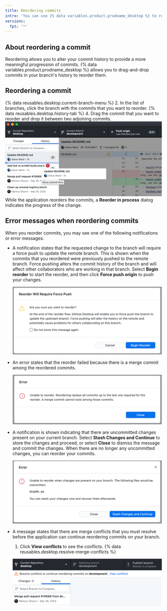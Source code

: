 ```yaml
---
title: Reordering commits
intro: 'You can use {% data variables.product.prodname_desktop %} to reorder commits in your branch''s history.'
versions:
  fpt: '*'
---
```


## About reordering a commit

Reordering allows you to alter your commit history to provide a more meaningful progression of commits. {% data variables.product.prodname_desktop %} allows you to drag-and-drop commits in your branch's history to reorder them.

## Reordering a commit

{% data reusables.desktop.current-branch-menu %}
2. In the list of branches, click the branch with the commits that you want to reorder.
{% data reusables.desktop.history-tab %}
4. Drag the commit that you want to reorder and drop it between two adjoining commits.
  ![reorder drag and drop](/assets/images/help/desktop/reorder-drag-and-drop.png)
While the application reorders the commits, a **Reorder in process** dialog indicates the progress of the change.

## Error messages when reordering commits

When you reorder commits, you may see one of the following notifications or error messages.

* A notification states that the requested change to the branch will require a force push to update the remote branch. This is shown when the commits that you reordered were previously pushed to the remote branch. Force pushing alters the commit history of the branch and will affect other collaborators who are working in that branch.  Select **Begin reorder** to start the reorder, and then click **Force push origin** to push your changes.

  ![reorder force push dialog](/assets/images/help/desktop/reorder-force-push-dialog.png)

* An error states that the reorder failed because there is a merge commit among the reordered commits.

  ![reorder merge commit dialog](/assets/images/help/desktop/reorder-merge-commit-dialog.png)

* A notification is shown indicating that there are uncommitted changes present on your current branch. Select **Stash Changes and Continue** to store the changes and proceed, or select **Close** to dismiss the message and commit the changes. When there are no longer any uncommitted changes, you can reorder your commits.

  ![reorder stash dialog](/assets/images/help/desktop/reorder-stash-dialog.png)

* A message states that there are merge conflicts that you must resolve before the application can continue reordering commits on your branch.
    1. Click **View conflicts** to see the conflicts.
    {% data reusables.desktop.resolve-merge-conflicts %}

  ![reorder resolve conflicts message](/assets/images/help/desktop/reorder-resolve-conflicts.png)
